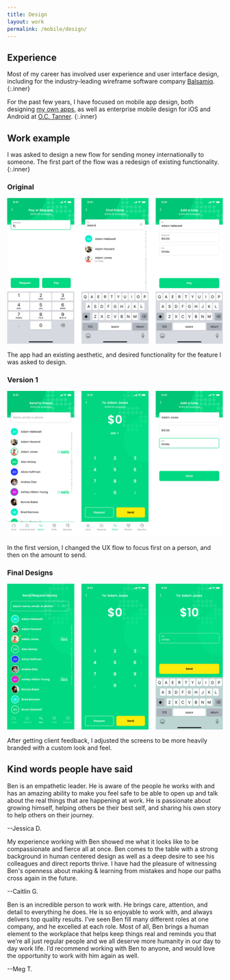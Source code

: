 ```yaml
---
title: Design
layout: work
permalink: /mobile/design/
---
```


## Experience

Most of my career has involved user experience and user interface design, including for the industry-leading wireframe software company [Balsamiq](https://balsamiq.com).
{:.inner}

For the past few years, I have focused on mobile app design, both designing [my own apps](/apps/), as well as enterprise mobile design for iOS and Android at [O.C.&nbsp;Tanner](https://www.octanner.com).
{:.inner}


## Work example

I was asked to design a new flow for sending money internationally to someone. The first part of the flow was a redesign of existing functionality.
{:.inner}

<div class="entries-grid">
    <div class="entry">
        <h3 class="entry-title">Original</h3>
        <img src="/assets/images/original-design.png" class="entry-image" alt="Original designs">
        <p class="entry-excerpt">The app had an existing aesthetic, and desired functionality for the feature I was asked to design.</p>
    </div>
    <div class="entry">
        <h3 class="entry-title">Version 1</h3>
        <img src="/assets/images/version-one.png" class="entry-image" alt="Design iteration">
        <p class="entry-excerpt">In the first version, I changed the UX flow to focus first on a person, and then on the amount to send.</p>
    </div>
    <div class="entry">
        <h3 class="entry-title">Final Designs</h3>
        <img src="/assets/images/final-design.png" class="entry-image" alt="Final designs">
        <p class="entry-excerpt">After getting client feedback, I adjusted the screens to be more heavily branded with a custom look and feel.</p>
    </div>
</div>


## Kind words people have said

<div class="entries-grid">
    <div class="entry">
        <p>Ben is an empathetic leader. He is aware of the people he works with and has an amazing ability to make you feel safe to be able to open up and talk about the real things that are happening at work. He is passionate about growing himself, helping others be their best self, and sharing his own story to help others on their journey.</p>
        <p class="entry-meta">--Jessica D.</p>
    </div>
    <div class="entry">
        <p>My experience working with Ben showed me what it looks like to be compassionate and fierce all at once. Ben comes to the table with a strong background in human centered design as well as a deep desire to see his colleagues and direct reports thrive. I have had the pleasure of witnessing Ben's openness about making & learning from mistakes and hope our paths cross again in the future.
        </p>        
        <p class="entry-meta">--Caitlin G.</p>
    </div>        
    <div class="entry">
        <p>Ben is an incredible person to work with. He brings care, attention, and detail to everything he does. He is so enjoyable to work with, and always delivers top quality results. I’ve seen Ben fill many different roles at one company, and he excelled at each role. Most of all, Ben brings a human element to the workplace that helps keep things real and reminds you that we’re all just regular people and we all deserve more humanity in our day to day work life. I’d recommend working with Ben to anyone, and would love the opportunity to work with him again as well.</p>
        <p class="entry-meta">--Meg T.</p>
    </div>
</div>
